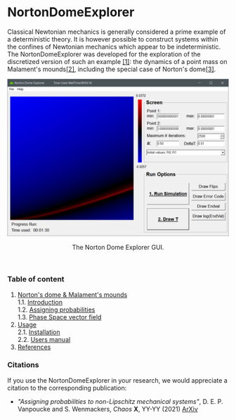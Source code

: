 # <a id='Top'></a> NortonDomeExplorer
Classical Newtonian mechanics is generally considered a prime example of a deterministic theory.
It is however possible to construct systems within the confines of Newtonian mechanics which appear to be indeterministic.
The NortonDomeExplorer was developed for the exploration of the discretized version of such an example
[\[1\]](docs/3_ReferenceList.md#ref_DS1): the dynamics of a point mass on Malament's mounds[\[2\]](docs/3_ReferenceList.md#ref_mal), 
including the special case of Norton's dome[\[3\]](docs/3_ReferenceList.md#ref_nort).

![screenshot](images/Dome_ScreenShot.png)
<p align="center">
The Norton Dome Explorer GUI.</p>
<br />

### Table of content

1. [Norton's dome & Malament's mounds](docs/1_Background.md#background)<br />
    1.1. [Introduction](#background_Intro) <br />
    1.2. [Assigning probabilities](#background_Prob)<br />
    1.3. [Phase Space vector field](#background_Phase)<br />
2. [Usage](docs/2_Manual.md)<br />
    2.1. [Installation](docs/2_Manual.md#Install)<br />
    2.2. [Users manual](docs/2_Manual.md#ManualND)<br />
3. [References](docs/3_ReferenceList.md)<br />

### Citations
If you use the NortonDomeExplorer in your research, we would appreciate a citation to the corresponding publication:
 - *"Assigning probabilities to non-Lipschitz mechanical systems"*, D. E. P. Vanpoucke and S. Wenmackers, *Chaos* **X**, YY-YY (2021) [ArXiv](https://arxiv.org/abs/2001.10375)</br>










